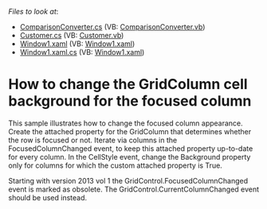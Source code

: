 <!-- default file list -->
*Files to look at*:

* [ComparisonConverter.cs](./CS/WpfApplication1/ComparisonConverter.cs) (VB: [ComparisonConverter.vb](./VB/WpfApplication1/ComparisonConverter.vb))
* [Customer.cs](./CS/WpfApplication1/Customer.cs) (VB: [Customer.vb](./VB/WpfApplication1/Customer.vb))
* [Window1.xaml](./CS/WpfApplication1/Window1.xaml) (VB: [Window1.xaml](./VB/WpfApplication1/Window1.xaml))
* [Window1.xaml.cs](./CS/WpfApplication1/Window1.xaml.cs) (VB: [Window1.xaml](./VB/WpfApplication1/Window1.xaml))
<!-- default file list end -->
# How to change the GridColumn cell background for the focused column


<p>This sample illustrates how to change the focused column appearance. Create the attached property for the GridColumn that determines whether the row is focused or not. Iterate via columns in the FocusedColumnChanged event, to keep this attached property up-to-date for every column. In the CellStyle event, change the Background property only for columns for which the custom attached property is True.</p><p>Starting with version 2013 vol 1 the GridControl.FocusedColumnChanged event is marked as obsolete. The GridControl.CurrentColumnChanged event should be used instead.</p>

<br/>


